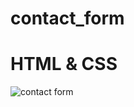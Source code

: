 # contact_form

# HTML & CSS

![contact form](https://github.com/haml262/contact_form/assets/137370501/d826e84e-2085-44cd-b1df-66c36a3eadb8)
